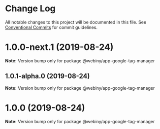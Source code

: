 # Change Log

All notable changes to this project will be documented in this file.
See [Conventional Commits](https://conventionalcommits.org) for commit guidelines.

<a name="1.0.0-next.1"></a>
# 1.0.0-next.1 (2019-08-24)

**Note:** Version bump only for package @webiny/app-google-tag-manager





<a name="1.0.1-alpha.0"></a>
## 1.0.1-alpha.0 (2019-08-24)

**Note:** Version bump only for package @webiny/app-google-tag-manager





<a name="1.0.0"></a>
# 1.0.0 (2019-08-24)

**Note:** Version bump only for package @webiny/app-google-tag-manager
